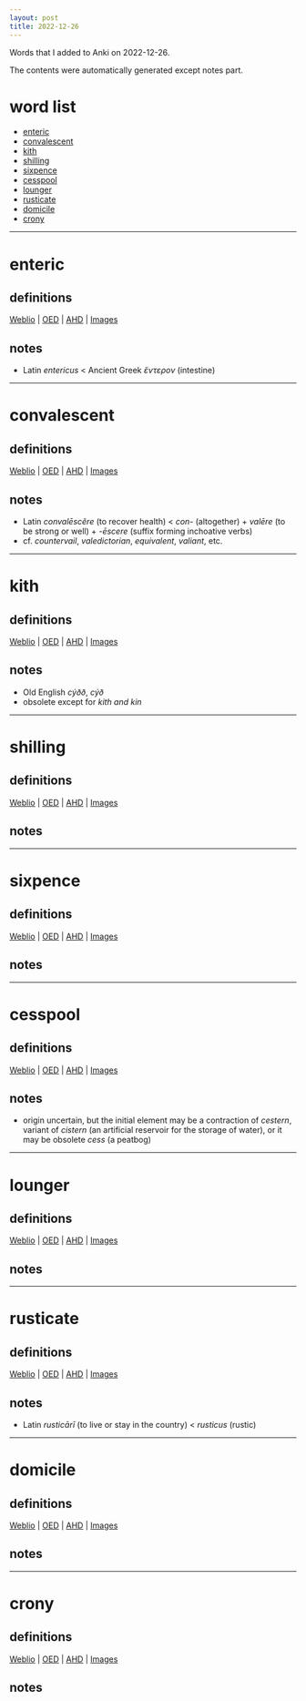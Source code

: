 ```yaml
---
layout: post
title: 2022-12-26
---
```


Words that I added to Anki on 2022-12-26.

The contents were automatically generated except notes part.
# word list
- [enteric](#enteric)
- [convalescent](#convalescent)
- [kith](#kith)
- [shilling](#shilling)
- [sixpence](#sixpence)
- [cesspool](#cesspool)
- [lounger](#lounger)
- [rusticate](#rusticate)
- [domicile](#domicile)
- [crony](#crony)

---

# enteric
## definitions
[Weblio](https://ejje.weblio.jp/content_find?query=enteric&searchType=exact)
|
[OED](https://www.oed.com/search?q=enteric)
|
[AHD](https://www.ahdictionary.com/word/search.html?q=enteric)
|
[Images](https://www.google.com/search?tbm=isch&q=enteric)

## notes
- Latin *entericus* &lt; Ancient Greek *ἔντερον* (intestine)

---

# convalescent
## definitions
[Weblio](https://ejje.weblio.jp/content_find?query=convalescent&searchType=exact)
|
[OED](https://www.oed.com/search?q=convalescent)
|
[AHD](https://www.ahdictionary.com/word/search.html?q=convalescent)
|
[Images](https://www.google.com/search?tbm=isch&q=convalescent)

## notes
- Latin *convalēscĕre* (to recover health) &lt; *con-* (altogether) + *valēre* (to be strong or well) + *-ēscere* (suffix forming inchoative verbs)
- cf. *countervail*, *valedictorian*, *equivalent*, *valiant*, etc.

---

# kith
## definitions
[Weblio](https://ejje.weblio.jp/content_find?query=kith&searchType=exact)
|
[OED](https://www.oed.com/search?q=kith)
|
[AHD](https://www.ahdictionary.com/word/search.html?q=kith)
|
[Images](https://www.google.com/search?tbm=isch&q=kith)

## notes
- Old English *cýðð*, *cýð*
- obsolete except for *kith and kin*

---

# shilling
## definitions
[Weblio](https://ejje.weblio.jp/content_find?query=shilling&searchType=exact)
|
[OED](https://www.oed.com/search?q=shilling)
|
[AHD](https://www.ahdictionary.com/word/search.html?q=shilling)
|
[Images](https://www.google.com/search?tbm=isch&q=shilling)

## notes

---

# sixpence
## definitions
[Weblio](https://ejje.weblio.jp/content_find?query=sixpence&searchType=exact)
|
[OED](https://www.oed.com/search?q=sixpence)
|
[AHD](https://www.ahdictionary.com/word/search.html?q=sixpence)
|
[Images](https://www.google.com/search?tbm=isch&q=sixpence)

## notes

---

# cesspool
## definitions
[Weblio](https://ejje.weblio.jp/content_find?query=cesspool&searchType=exact)
|
[OED](https://www.oed.com/search?q=cesspool)
|
[AHD](https://www.ahdictionary.com/word/search.html?q=cesspool)
|
[Images](https://www.google.com/search?tbm=isch&q=cesspool)

## notes
- origin uncertain, but the initial element may be a contraction of *cestern*, variant of *cistern* (an artificial reservoir for the storage of water), or it may be obsolete *cess* (a peatbog)

---

# lounger
## definitions
[Weblio](https://ejje.weblio.jp/content_find?query=lounger&searchType=exact)
|
[OED](https://www.oed.com/search?q=lounger)
|
[AHD](https://www.ahdictionary.com/word/search.html?q=lounger)
|
[Images](https://www.google.com/search?tbm=isch&q=lounger)

## notes

---

# rusticate
## definitions
[Weblio](https://ejje.weblio.jp/content_find?query=rusticate&searchType=exact)
|
[OED](https://www.oed.com/search?q=rusticate)
|
[AHD](https://www.ahdictionary.com/word/search.html?q=rusticate)
|
[Images](https://www.google.com/search?tbm=isch&q=rusticate)

## notes
- Latin *rusticārī* (to live or stay in the country) &lt; *rusticus* (rustic)

---

# domicile
## definitions
[Weblio](https://ejje.weblio.jp/content_find?query=domicile&searchType=exact)
|
[OED](https://www.oed.com/search?q=domicile)
|
[AHD](https://www.ahdictionary.com/word/search.html?q=domicile)
|
[Images](https://www.google.com/search?tbm=isch&q=domicile)

## notes

---

# crony
## definitions
[Weblio](https://ejje.weblio.jp/content_find?query=crony&searchType=exact)
|
[OED](https://www.oed.com/search?q=crony)
|
[AHD](https://www.ahdictionary.com/word/search.html?q=crony)
|
[Images](https://www.google.com/search?tbm=isch&q=crony)

## notes

